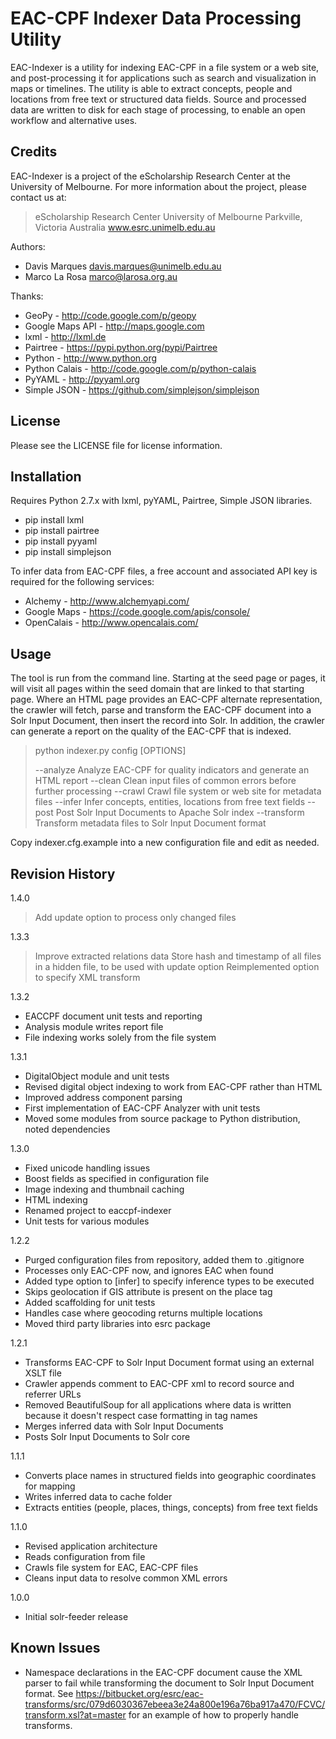 EAC-CPF Indexer Data Processing Utility
=======================================

EAC-Indexer is a utility for indexing EAC-CPF in a file system or a web site,
and post-processing it for applications such as search and visualization in
maps or timelines. The utility is able to extract concepts, people and
locations from free text or structured data fields. Source and processed data
are written to disk for each stage of processing, to enable an open workflow
and alternative uses.


Credits
-------

EAC-Indexer is a project of the eScholarship Research Center at the University 
of Melbourne. For more information about the project, please contact us at:

 > eScholarship Research Center
 > University of Melbourne
 > Parkville, Victoria
 > Australia
 > www.esrc.unimelb.edu.au

Authors:

 * Davis Marques <davis.marques@unimelb.edu.au>
 * Marco La Rosa <marco@larosa.org.au>
  
Thanks:

 * GeoPy - http://code.google.com/p/geopy
 * Google Maps API - http://maps.google.com
 * lxml - http://lxml.de
 * Pairtree - https://pypi.python.org/pypi/Pairtree
 * Python - http://www.python.org
 * Python Calais - http://code.google.com/p/python-calais
 * PyYAML - http://pyyaml.org
 * Simple JSON - https://github.com/simplejson/simplejson


License
-------

Please see the LICENSE file for license information.


Installation
------------

Requires Python 2.7.x with lxml, pyYAML, Pairtree, Simple JSON libraries.

 * pip install lxml
 * pip install pairtree
 * pip install pyyaml
 * pip install simplejson

To infer data from EAC-CPF files, a free account and associated API key is 
required for the following services:

 * Alchemy - http://www.alchemyapi.com/
 * Google Maps - https://code.google.com/apis/console/
 * OpenCalais - http://www.opencalais.com/


Usage
-----

The tool is run from the command line. Starting at the seed page or pages, it 
will visit all pages within the seed domain that are linked to that starting 
page. Where an HTML page provides an EAC-CPF alternate representation, the
crawler will fetch, parse and transform the EAC-CPF document into a Solr Input
Document, then insert the record into Solr.  In addition, the crawler can
generate a report on the quality of the EAC-CPF that is indexed.

 > python indexer.py config [OPTIONS]
 >
 > --analyze    Analyze EAC-CPF for quality indicators and generate an HTML report
 > --clean      Clean input files of common errors before further processing
 > --crawl      Crawl file system or web site for metadata files
 > --infer      Infer concepts, entities, locations from free text fields
 > --post       Post Solr Input Documents to Apache Solr index
 > --transform  Transform metadata files to Solr Input Document format

Copy indexer.cfg.example into a new configuration file and edit as needed.


Revision History
----------------

1.4.0

 > Add update option to process only changed files

1.3.3

 > Improve extracted relations data
 > Store hash and timestamp of all files in a hidden file, to be used with update option
 > Reimplemented option to specify XML transform

1.3.2

 * EACCPF document unit tests and reporting
 * Analysis module writes report file
 * File indexing works solely from the file system

1.3.1

 * DigitalObject module and unit tests
 * Revised digital object indexing to work from EAC-CPF rather than HTML
 * Improved address component parsing 
 * First implementation of EAC-CPF Analyzer with unit tests
 * Moved some modules from source package to Python distribution, noted dependencies

1.3.0

 * Fixed unicode handling issues
 * Boost fields as specified in configuration file
 * Image indexing and thumbnail caching
 * HTML indexing
 * Renamed project to eaccpf-indexer
 * Unit tests for various modules

1.2.2

 * Purged configuration files from repository, added them to .gitignore 
 * Processes only EAC-CPF now, and ignores EAC when found
 * Added type option to [infer] to specify inference types to be executed
 * Skips geolocation if GIS attribute is present on the place tag
 * Added scaffolding for unit tests
 * Handles case where geocoding returns multiple locations
 * Moved third party libraries into esrc package

1.2.1

 * Transforms EAC-CPF to Solr Input Document format using an external XSLT file
 * Crawler appends comment to EAC-CPF xml to record source and referrer URLs
 * Removed BeautifulSoup for all applications where data is written because it doesn't respect case formatting in tag names
 * Merges inferred data with Solr Input Documents
 * Posts Solr Input Documents to Solr core

1.1.1

 * Converts place names in structured fields into geographic coordinates for mapping
 * Writes inferred data to cache folder
 * Extracts entities (people, places, things, concepts) from free text fields

1.1.0

 * Revised application architecture
 * Reads configuration from file
 * Crawls file system for EAC, EAC-CPF files
 * Cleans input data to resolve common XML errors

1.0.0

 * Initial solr-feeder release


Known Issues
------------

- Namespace declarations in the EAC-CPF document cause the XML parser
  to fail while transforming the document to Solr Input Document format.
  See https://bitbucket.org/esrc/eac-transforms/src/079d6030367ebeea3e24a800e196a76ba917a470/FCVC/transform.xsl?at=master
  for an example of how to properly handle transforms.
